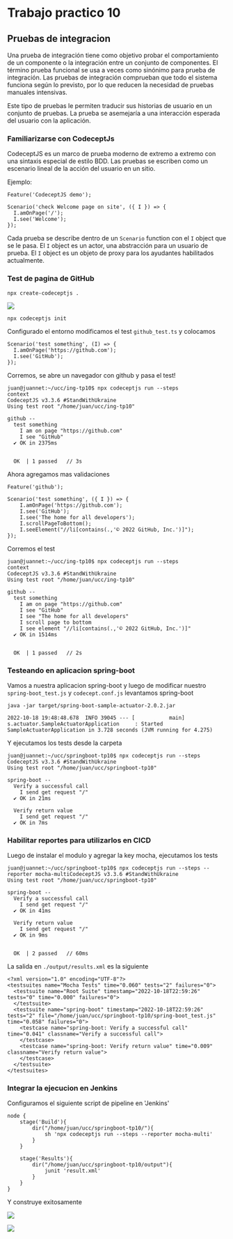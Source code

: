 # Trabajo practico 10

## Pruebas de integracion

Una prueba de integración tiene como objetivo probar el comportamiento de un componente o la integración entre un conjunto de componentes. El término prueba funcional se usa a veces como sinónimo para prueba de integración. Las pruebas de integración comprueban que todo el sistema funciona según lo previsto, por lo que reducen la necesidad de pruebas manuales intensivas.

Este tipo de pruebas le permiten traducir sus historias de usuario en un conjunto de pruebas. La prueba se asemejaría a una interacción esperada del usuario con la aplicación.

### Familiarizarse con CodeceptJs

CodeceptJS es un marco de prueba moderno de extremo a extremo con una sintaxis especial de estilo BDD. Las pruebas se escriben como un escenario lineal de la acción del usuario en un sitio.

Ejemplo:

```
Feature('CodeceptJS demo');

Scenario('check Welcome page on site', ({ I }) => {
  I.amOnPage('/');
  I.see('Welcome');
});
```

Cada prueba se describe dentro de un `Scenario` function con el `I` object que se le pasa. El `I` object es un actor, una abstracción para un usuario de prueba. El `I` object es un objeto de proxy para los ayudantes habilitados actualmente.

### Test de pagina de GitHub

```
npx create-codeceptjs .
```

![](screenshots/tp10-1.png)

```
npx codeceptjs init
```

Configurado el entorno modificamos el test `github_test.ts` y colocamos

```
Scenario('test something', (I) => {
  I.amOnPage('https://github.com');
  I.see('GitHub');
});
```

Corremos, se abre un navegador con github y pasa el test!

```
juan@juannet:~/ucc/ing-tp10$ npx codeceptjs run --steps
context
CodeceptJS v3.3.6 #StandWithUkraine
Using test root "/home/juan/ucc/ing-tp10"

github --
  test something
    I am on page "https://github.com"
    I see "GitHub"
  ✔ OK in 2375ms


  OK  | 1 passed   // 3s
```

Ahora agregamos mas validaciones

```
Feature('github');

Scenario('test something', ({ I }) => {
    I.amOnPage('https://github.com');
    I.see('GitHub');
    I.see('The home for all developers');
    I.scrollPageToBottom();
    I.seeElement("//li[contains(.,'© 2022 GitHub, Inc.')]");
});

```

Corremos el test

```
juan@juannet:~/ucc/ing-tp10$ npx codeceptjs run --steps
context
CodeceptJS v3.3.6 #StandWithUkraine
Using test root "/home/juan/ucc/ing-tp10"

github --
  test something
    I am on page "https://github.com"
    I see "GitHub"
    I see "The home for all developers"
    I scroll page to bottom
    I see element "//li[contains(.,'© 2022 GitHub, Inc.')]"
  ✔ OK in 1514ms


  OK  | 1 passed   // 2s
```

### Testeando en aplicacion spring-boot

Vamos a nuestra aplicacion spring-boot y luego de modificar nuestro `spring-boot_test.js` y `codecept.conf.js` levantamos spring-boot

```
java -jar target/spring-boot-sample-actuator-2.0.2.jar

2022-10-18 19:48:48.678  INFO 39045 --- [           main] s.actuator.SampleActuatorApplication     : Started SampleActuatorApplication in 3.728 seconds (JVM running for 4.275)

```

Y ejecutamos los tests desde la carpeta

```
juan@juannet:~/ucc/springboot-tp10$ npx codeceptjs run --steps
CodeceptJS v3.3.6 #StandWithUkraine
Using test root "/home/juan/ucc/springboot-tp10"

spring-boot --
  Verify a successful call
    I send get request "/"
  ✔ OK in 21ms

  Verify return value
    I send get request "/"
  ✔ OK in 7ms
```

### Habilitar reportes para utilizarlos en CICD

Luego de instalar el modulo y agregar la key mocha, ejecutamos los tests

```
juan@juannet:~/ucc/springboot-tp10$ npx codeceptjs run --steps --reporter mocha-multiCodeceptJS v3.3.6 #StandWithUkraine
Using test root "/home/juan/ucc/springboot-tp10"

spring-boot --
  Verify a successful call
    I send get request "/"
  ✔ OK in 41ms

  Verify return value
    I send get request "/"
  ✔ OK in 9ms


  OK  | 2 passed   // 60ms
```

La salida en `./output/results.xml` es la siguiente

```
<?xml version="1.0" encoding="UTF-8"?>
<testsuites name="Mocha Tests" time="0.060" tests="2" failures="0">
  <testsuite name="Root Suite" timestamp="2022-10-18T22:59:26" tests="0" time="0.000" failures="0">
  </testsuite>
  <testsuite name="spring-boot" timestamp="2022-10-18T22:59:26" tests="2" file="/home/juan/ucc/springboot-tp10/spring-boot_test.js" time="0.058" failures="0">
    <testcase name="spring-boot: Verify a successful call" time="0.041" classname="Verify a successful call">
    </testcase>
    <testcase name="spring-boot: Verify return value" time="0.009" classname="Verify return value">
    </testcase>
  </testsuite>
</testsuites>
```

### Integrar la ejecucion en Jenkins

Configuramos el siguiente script de pipeline en 'Jenkins'

```
node {
    stage('Build'){
        dir("/home/juan/ucc/springboot-tp10/"){
            sh 'npx codeceptjs run --steps --reporter mocha-multi'
        }
    }

    stage('Results'){
        dir("/home/juan/ucc/springboot-tp10/output"){
            junit 'result.xml'
        }
    }
}
```

Y construye exitosamente

![](screenshots/tp10-2.png)

![](screenshots/tp10-3.png)
